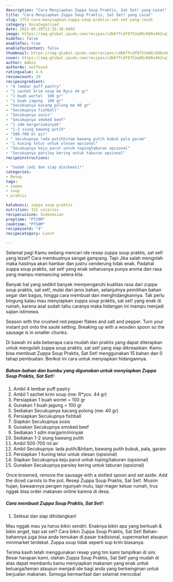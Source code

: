 ```yaml
---
description: "Cara Menyiapkan Zuppa Soup Praktis, Sat Set! yang Lezat"
title: "Cara Menyiapkan Zuppa Soup Praktis, Sat Set! yang Lezat"
slug: 1753-cara-menyiapkan-zuppa-soup-praktis-sat-set-yang-lezat
category: Uncategorized
date: 2022-05-28T12:35:18.949Z
image: https://img-global.cpcdn.com/recipes/cdb6ffcdf8753a08/680x482cq70/zuppa-soup-praktis-sat-set-foto-resep-utama.jpg
hideToc: false
enableToc: true
enableTocContent: false
thumbnail: https://img-global.cpcdn.com/recipes/cdb6ffcdf8753a08/680x482cq70/zuppa-soup-praktis-sat-set-foto-resep-utama.jpg
cover: https://img-global.cpcdn.com/recipes/cdb6ffcdf8753a08/680x482cq70/zuppa-soup-praktis-sat-set-foto-resep-utama.jpg
author: Admin
authorAv: notfound
ratingvalue: 4.6
reviewcount: 19
recipeingredient:
- "4 lembar puff pastry"
- "1 sachet krim soup me Ryco 44 gr"
- "1 buah wortel  100 gr"
- "1 buah jagung  100 gr"
- "Secukupnya kacang polong me 40 gr"
- "Secukupnya fishball"
- "Secukupnya sosis"
- "Secukupnya smoked beef"
- "1 sdm margarinminyak"
- "1-2 siung bawang putih"
- "500-700 ml air"
- " Secukupnya lada putihhitam bawang putih bubuk pala garam"
- "1 kuning telur untuk olesan opsional"
- "Secukupnya keju parut untuk topingtaburan opsional"
- "Secukupnya parsley kering untuk taburan opsional"
recipeinstructions:

- "Sudah jadi dan siap dinikmati!"
categories:
- Resep
tags:
- zuppa
- soup
- praktis

katakunci: zuppa soup praktis 
nutrition: 151 calories
recipecuisine: Indonesian
preptime: "PT29M"
cooktime: "PT58M"
recipeyield: "4"
recipecategory: Lunch

---
```



Selamat pagi Kamu sedang mencari ide resep zuppa soup praktis, sat set! yang lezat? Cara membuatnya sangat gampang. Tapi Jika salah mengolah maka hasilnya akan hambar dan justru cenderung tidak enak. Padahal zuppa soup praktis, sat set! yang enak seharusnya punya aroma dan rasa yang mampu memancing selera kita.


Banyak hal yang sedikit banyak mempengaruhi kualitas rasa dari zuppa soup praktis, sat set!, mulai dari jenis bahan, selanjutnya pemilihan bahan segar dan bagus, hingga cara membuat dan menghidangkannya. Tak perlu bingung kalau mau menyiapkan zuppa soup praktis, sat set! yang enak di rumah, karena asal sudah tahu caranya maka hidangan ini mampu menjadi sajian istimewa.

Season with the crushed red pepper flakes and salt and pepper. Turn your instant pot onto the sauté setting. Breaking up with a wooden spoon so the sausage is in smaller chunks.


Di bawah ini ada beberapa cara mudah dan praktis yang dapat diterapkan untuk mengolah zuppa soup praktis, sat set! yang siap dikreasikan. Kamu bisa membuat Zuppa Soup Praktis, Sat Set! menggunakan 15 bahan dan 0 tahap pembuatan. Berikut ini cara untuk menyiapkan hidangannya.

<!--inarticleads1-->

##### Bahan-bahan dan bumbu yang digunakan untuk menyiapkan Zuppa Soup Praktis, Sat Set!:

1. Ambil 4 lembar puff pastry
1. Ambil 1 sachet krim soup (me: R*yco. 44 gr)
1. Persiapkan 1 buah wortel = 100 gr
1. Gunakan 1 buah jagung = 100 gr
1. Sediakan Secukupnya kacang polong (me: 40 gr)
1. Persiapkan Secukupnya fishball
1. Siapkan Secukupnya sosis
1. Gunakan Secukupnya smoked beef
1. Sediakan 1 sdm margarin/minyak
1. Sediakan 1-2 siung bawang putih
1. Ambil 500-700 ml air
1. Ambil  Secukupnya: lada putih/&amp;hitam, bawang putih bubuk, pala, garam
1. Persiapkan 1 kuning telur untuk olesan (opsional)
1. Siapkan Secukupnya keju parut untuk toping/taburan (opsional)
1. Gunakan Secukupnya parsley kering untuk taburan (opsional)


Once browned, remove the sausage with a slotted spoon and set aside. Add the diced carrots to the pot. Resep Zuppa Soup Praktis, Sat Set!. Musim hujan, bawaannya pengen ngunyah mulu, tapi mager keluar rumah, trus nggak bisa order makanan online karena di desa. 

<!--inarticleads2-->

##### Cara membuat Zuppa Soup Praktis, Sat Set!:


1. Selesai dan siap dihidangkan!

Mau nggak mau ya harus bikin sendiri. Enaknya bikin apa yang berkuah &amp; bikin anget, tapi sat set? Cara bikin Zuppa Soup Praktis, Sat Set! Bahan-bahannya juga bisa anda temukan di pasar tradisional, supermarket ataupun minimarket terdekat. Zuppa soup tidak seperti sup krim biasanya. 

Terima kasih telah menggunakan resep yang tim kami tampilkan di sini. Besar harapan kami, olahan Zuppa Soup Praktis, Sat Set! yang mudah di atas dapat membantu kamu menyiapkan makanan yang enak untuk keluarga/teman ataupun menjadi ide bagi anda yang berkeinginan untuk berjualan makanan. Semoga bermanfaat dan selamat mencoba!
